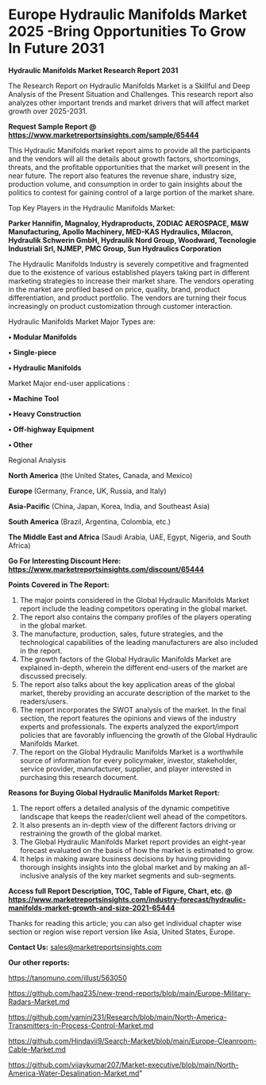 # Europe Hydraulic Manifolds Market 2025 -Bring Opportunities To Grow In Future 2031

<strong>Hydraulic Manifolds Market Research Report 2031</strong>

The Research Report on Hydraulic Manifolds Market is a Skillful and Deep Analysis of the Present Situation and Challenges. This research report also analyzes other important trends and market drivers that will affect market growth over 2025-2031.

<strong>Request Sample Report @ <a href=https://www.marketreportsinsights.com/sample/65444>https://www.marketreportsinsights.com/sample/65444</a></strong>

This Hydraulic Manifolds market report aims to provide all the participants and the vendors will all the details about growth factors, shortcomings, threats, and the profitable opportunities that the market will present in the near future. The report also features the revenue share, industry size, production volume, and consumption in order to gain insights about the politics to contest for gaining control of a large portion of the market share.

Top Key Players in the Hydraulic Manifolds Market:

<strong>Parker Hannifin, Magnaloy, Hydraproducts, ZODIAC AEROSPACE, M&W Manufacturing, Apollo Machinery, MED-KAS Hydraulics, Milacron, Hydraulik Schwerin GmbH, Hydraulik Nord Group, Woodward, Tecnologie Industriali Srl, NJMEP, PMC Group, Sun Hydraulics Corporation</strong>

The Hydraulic Manifolds Industry is severely competitive and fragmented due to the existence of various established players taking part in different marketing strategies to increase their market share. The vendors operating in the market are profiled based on price, quality, brand, product differentiation, and product portfolio. The vendors are turning their focus increasingly on product customization through customer interaction.

Hydraulic Manifolds Market Major Types are:

<strong>• Modular Manifolds

• Single-piece

• Hydraulic Manifolds</strong>

Market Major end-user applications :

<strong>• Machine Tool

• Heavy Construction

• Off-highway Equipment

• Other</strong>

Regional Analysis

</u><strong><b>North America</b></strong> (the United States, Canada, and Mexico)

<strong><b>Europe </b></strong>(Germany, France, UK, Russia, and Italy)

<strong><b>Asia-Pacific</b></strong> (China, Japan, Korea, India, and Southeast Asia)

<strong><b>South America</b></strong> (Brazil, Argentina, Colombia, etc.)

<strong><b>The Middle East and Africa</b></strong> (Saudi Arabia, UAE, Egypt, Nigeria, and South Africa)

<strong>Go For Interesting Discount Here: <a href=https://www.marketreportsinsights.com/discount/65444>https://www.marketreportsinsights.com/discount/65444</a></strong>

<strong>Points Covered in The Report:</strong>
<ol>
  <li>The major points considered in the Global Hydraulic Manifolds Market report include the leading competitors operating in the global market.</li>
  <li>The report also contains the company profiles of the players operating in the global market.</li>
  <li>The manufacture, production, sales, future strategies, and the technological capabilities of the leading manufacturers are also included in the report.</li>
  <li>The growth factors of the Global Hydraulic Manifolds Market are explained in-depth, wherein the different end-users of the market are discussed precisely.</li>
  <li>The report also talks about the key application areas of the global market, thereby providing an accurate description of the market to the readers/users.</li>
  <li>The report incorporates the SWOT analysis of the market. In the final section, the report features the opinions and views of the industry experts and professionals. The experts analyzed the export/import policies that are favorably influencing the growth of the Global Hydraulic Manifolds Market.</li>
  <li>The report on the Global Hydraulic Manifolds Market is a worthwhile source of information for every policymaker, investor, stakeholder, service provider, manufacturer, supplier, and player interested in purchasing this research document.</li>
</ol>
<strong>Reasons for Buying Global Hydraulic Manifolds Market Report:</strong>

<ol>
  <li>The report offers a detailed analysis of the dynamic competitive landscape that keeps the reader/client well ahead of the competitors.</li>
  <li>It also presents an in-depth view of the different factors driving or restraining the growth of the global market.</li>
  <li>The Global Hydraulic Manifolds Market report provides an eight-year forecast evaluated on the basis of how the market is estimated to grow.</li>
  <li>It helps in making aware business decisions by having providing thorough insights insights into the global market and by making an all-inclusive analysis of the key market segments and sub-segments.</li>
</ol>
<strong>Access full Report Description, TOC, Table of Figure, Chart, etc. @ <a href=https://www.marketreportsinsights.com/industry-forecast/hydraulic-manifolds-market-growth-and-size-2021-65444>https://www.marketreportsinsights.com/industry-forecast/hydraulic-manifolds-market-growth-and-size-2021-65444</a></strong>


Thanks for reading this article; you can also get individual chapter wise section or region wise report version like Asia, United States, Europe.

<strong>Contact Us:</strong>
sales@marketreportsinsights.com

<strong>Our other reports:</strong>

<a href=https://tanomuno.com/illust/563050>https://tanomuno.com/illust/563050</a>

<a href=https://github.com/haq235/new-trend-reports/blob/main/Europe-Military-Radars-Market.md>https://github.com/haq235/new-trend-reports/blob/main/Europe-Military-Radars-Market.md</a>

<a href=https://github.com/yamini231/Research/blob/main/North-America-Transmitters-in-Process-Control-Market.md>https://github.com/yamini231/Research/blob/main/North-America-Transmitters-in-Process-Control-Market.md</a>

<a href=https://github.com/Hindavii9/Search-Market/blob/main/Europe-Cleanroom-Cable-Market.md>https://github.com/Hindavii9/Search-Market/blob/main/Europe-Cleanroom-Cable-Market.md</a>

<a href=https://github.com/vijaykumar207/Market-executive/blob/main/North-America-Water-Desalination-Market.md>https://github.com/vijaykumar207/Market-executive/blob/main/North-America-Water-Desalination-Market.md</a>"

